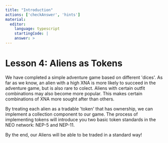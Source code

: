 ```yaml
---
title: "Introduction"
actions: ['checkAnswer', 'hints']
material: 
  editor:
    language: typescript
    startingCode: |
    answer: > 
---
```


# Lesson 4: Aliens as Tokens

We have completed a simple adventure game based on different 'dices'. As far as we know, an alien with a high XNA is more likely to succeed in the adventure game, but is also rare to colect. Aliens with certain outfit combinations may also become more popular. This makes certain combinations of XNA more sought after than others. 

By treating each alien as a tradable 'token' that has ownership, we can implement a collection component to our game. The process of implementing tokens will introduce you two basic token standards in the NEO network: NEP-5 and NEP-11. 

By the end, our Aliens will be able to be traded in a standard way! 